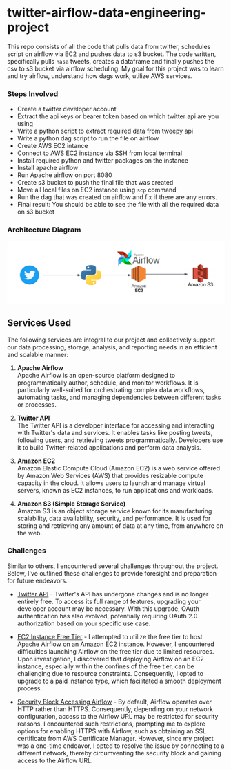 # twitter-airflow-data-engineering-project
This repo consists of all the code that pulls data from twitter, schedules script on airflow via EC2 and pushes data to s3 bucket. The code written, specifically pulls `nasa` tweets, creates a dataframe and finally pushes the csv to s3 bucket via airflow scheduling.
My goal for this project was to learn and try airflow, understand how dags work, utilize AWS services.

### Steps Involved

* Create a twitter developer account
* Extract the api keys or bearer token based on which twitter api are you using
* Write a python script to extract required data from tweepy api
* Write a python dag script to run the file on airflow 
* Create AWS EC2 intance 
* Connect to AWS EC2 instance via SSH from local terminal 
* Install required python and twitter packages on the instance
* Install apache airflow 
* Run Apache airflow on port 8080
* Create s3 bucket to push the final file that was created
* Move all local files on EC2 instance using `scp` command 
* Run the dag that was created on airflow and fix if there are any errors. 
* Final result: You should be able to see the file with all the required data on s3 bucket

### Architecture Diagram 
![Data Architecture](Twitter-Airflow-ETL-Data-Architecture.png)

## Services Used

The following services are integral to our project and collectively support our data processing, storage, analysis, and reporting needs in an efficient and scalable manner:

1. **Apache Airflow**  
   Apache Airflow is an open-source platform designed to programmatically author, schedule, and monitor workflows. It is particularly well-suited for orchestrating complex data workflows, automating tasks, and managing dependencies between different tasks or processes.

2. **Twitter API**  
   The Twitter API is a developer interface for accessing and interacting with Twitter's data and services. It enables tasks like posting tweets, following users, and retrieving tweets programmatically. Developers use it to build Twitter-related applications and perform data analysis.

3. **Amazon EC2**  
   Amazon Elastic Compute Cloud (Amazon EC2) is a web service offered by Amazon Web Services (AWS) that provides resizable compute capacity in the cloud. It allows users to launch and manage virtual servers, known as EC2 instances, to run applications and workloads.

4. **Amazon S3 (Simple Storage Service)**  
   Amazon S3 is an object storage service known for its manufacturing scalability, data availability, security, and performance. It is used for storing and retrieving any amount of data at any time, from anywhere on the web.


### Challenges
Similar to others, I encountered several challenges throughout the project. Below, I've outlined these challenges to provide foresight and preparation for future endeavors.

* <u>Twitter API</u> - Twitter's API has undergone changes and is no longer entirely free. To access its full range of features, upgrading your developer account may be necessary. With this upgrade, OAuth authentication has also evolved, potentially requiring OAuth 2.0 authorization based on your specific use case.

* <u>EC2 Instance Free Tier</u> - I attempted to utilize the free tier to host Apache Airflow on an Amazon EC2 instance. However, I encountered difficulties launching Airflow on the free tier due to limited resources. Upon investigation, I discovered that deploying Airflow on an EC2 instance, especially within the confines of the free tier, can be challenging due to resource constraints. Consequently, I opted to upgrade to a paid instance type, which facilitated a smooth deployment process.

* <u>Security Block Accessing Airflow</u> - By default, Airflow operates over HTTP rather than HTTPS. Consequently, depending on your network configuration, access to the Airflow URL may be restricted for security reasons. I encountered such restrictions, prompting me to explore options for enabling HTTPS with Airflow, such as obtaining an SSL certificate from AWS Certificate Manager. However, since my project was a one-time endeavor, I opted to resolve the issue by connecting to a different network, thereby circumventing the security block and gaining access to the Airflow URL.
